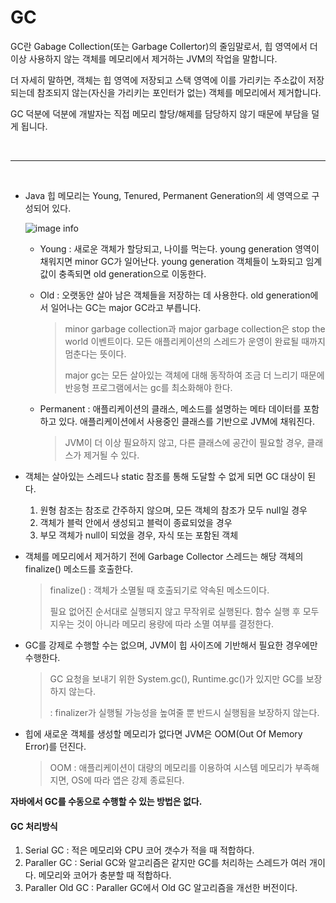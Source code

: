 # GC

GC란 Gabage Collection(또는 Garbage Collertor)의 줄임말로서, 힙 영역에서 더이상 사용하지 않는 객체를 메모리에서 제거하는 JVM의 작업을 말합니다. 

더 자세히 말하면, 객체는 힙 영역에 저장되고 스택 영역에 이를 가리키는 주소값이 저장되는데 참조되지 않는(자신을 가리키는 포인터가 없는) 객체를 메모리에서 제거합니다.

GC 덕분에 덕분에 개발자는 직접 메모리 할당/해제를 담당하지 않기 때문에 부담을 덜게 됩니다.

<br>

____

<br>

+ Java 힙 메모리는 Young, Tenured, Permanent Generation의 세 영역으로 구성되어 있다.

  ![image info](https://mirinae312.github.io/img/jvm_gc/JVMObjectLifecycle.png)

  + Young : 새로운 객체가 할당되고, 나이를 먹는다. young generation 영역이 채워지면 minor GC가 일어난다. young generation 객체들이 노화되고 임계값이 충족되면 old generation으로 이동한다.

  + Old : 오랫동안 살아 남은 객체들을 저장하는 데 사용한다. old generation에서 일어나는 GC는 major GC라고 부릅니다.

    > minor garbage collection과 major garbage collection은 stop the world 이벤트이다. 모든 애플리케이션의 스레드가 운영이 완료될 때까지 멈춘다는 뜻이다.
    >
    > major gc는 모든 살아있는 객체에 대해 동작하여 조금 더 느리기 때문에 반응형 프로그램에서는 gc를 최소화해야 한다.

  + Permanent : 애플리케이션의 클래스, 메소드를 설명하는 메타 데이터를 포함하고 있다. 애플리케이션에서 사용중인 클래스를 기반으로 JVM에 채워진다.

    > JVM이 더 이상 필요하지 않고, 다른 클래스에 공간이 필요할 경우, 클래스가 제거될 수 있다. 

+ 객체는 살아있는 스레드나 static 참조를 통해 도달할 수 없게 되면 GC 대상이 된다.
  1. 원형 참조는 참조로 간주하지 않으며, 모든 객체의 참조가 모두 null일 경우
  2. 객체가 블럭 안에서 생성되고 블럭이 종료되었을 경우
  3. 부모 객체가 null이 되었을 경우, 자식 또는 포함된 객체

+ 객체를 메모리에서 제거하기 전에 Garbage Collector 스레드는 해당 객체의 finalize() 메소드를 호출한다.

  > finalize() : 객체가 소멸될 때 호출되기로 약속된 메소드이다. 
  >
  > 필요 없어진 순서대로 실행되지 않고 무작위로 실행된다. 함수 실행 후 모두 지우는 것이 아니라 메모리 용량에 따라 소멸 여부를 결정한다.

+ GC를 강제로 수행할 수는 없으며, JVM이 힙 사이즈에 기반해서 필요한 경우에만 수행한다.

  > GC 요청을 보내기 위한 System.gc(), Runtime.gc()가 있지만 GC를 보장하지 않는다.
  >
  > : finalizer가 실행될 가능성을 높여줄 뿐 반드시 실행됨을 보장하지 않는다.

+ 힙에 새로운 객체를 생성할 메모리가 없다면 JVM은 OOM(Out Of Memory Error)를 던진다.

  > OOM : 애플리케이션이 대량의 메모리를 이용하여 시스템 메모리가 부족해지면, OS에 따라 앱은 강제 종료된다.

**자바에서 GC를 수동으로 수행할 수 있는 방법은 없다.**

#### GC 처리방식

1. Serial GC : 적은 메모리와 CPU 코어 갯수가 적을 때 적합하다.
2. Paraller GC : Serial GC와 알고리즘은 같지만 GC를 처리하는 스레드가 여러 개이다. 메모리와 코어가 충분할 때 적합하다.
3. Paraller Old GC : Paraller GC에서 Old GC 알고리즘을 개선한 버전이다.